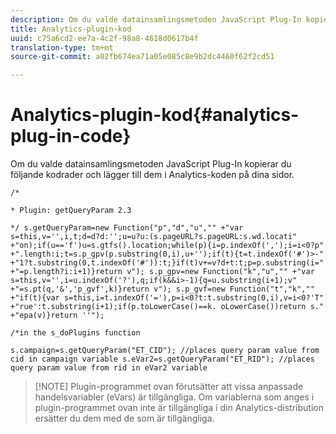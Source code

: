 ```yaml
---
description: Om du valde datainsamlingsmetoden JavaScript Plug-In kopierar du följande kodrader och lägger till dem i Analytics-koden på dina sidor.
title: Analytics-plugin-kod
uuid: c75a6cd2-ee7a-4c2f-98a8-4618d0617b4f
translation-type: tm+mt
source-git-commit: a02fb674ea71a05e085c8e9b2dc4460f62f2cd51

---
```



# Analytics-plugin-kod{#analytics-plug-in-code}

Om du valde datainsamlingsmetoden JavaScript Plug-In kopierar du följande kodrader och lägger till dem i Analytics-koden på dina sidor.

`/*`

`* Plugin: getQueryParam 2.3`

```
*/ s.getQueryParam=new Function("p","d","u","" +"var s=this,v='',i,t;d=d?d:'';u=u?u:(s.pageURL?s.pageURL:s.wd.locati" +"on);if(u=='f')u=s.gtfs().location;while(p){i=p.indexOf(',');i=i<0?p" +".length:i;t=s.p_gpv(p.substring(0,i),u+'');if(t){t=t.indexOf('#')>-" +"1?t.substring(0,t.indexOf('#')):t;}if(t)v+=v?d+t:t;p=p.substring(i=" +"=p.length?i:i+1)}return v"); s.p_gpv=new Function("k","u","" +"var s=this,v='',i=u.indexOf('?'),q;if(k&&i>-1){q=u.substring(i+1);v" +"=s.pt(q,'&','p_gvf',k)}return v"); s.p_gvf=new Function("t","k","" +"if(t){var s=this,i=t.indexOf('='),p=i<0?t:t.substring(0,i),v=i<0?'T" +"rue':t.substring(i+1);if(p.toLowerCase()==k. oLowerCase())return s." +"epa(v)}return ''");
```

`/*in the s_doPlugins function`

```
s.campaign=s.getQueryParam("ET_CID"); //places query param value from cid in campaign variable s.eVar2=s.getQueryParam("ET_RID"); //places query param value from rid in eVar2 variable
```

> [!NOTE] Plugin-programmet ovan förutsätter att vissa anpassade handelsvariabler (eVars) är tillgängliga. Om variablerna som anges i plugin-programmet ovan inte är tillgängliga i din Analytics-distribution ersätter du dem med de som är tillgängliga.
